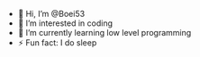 - 👋 Hi, I’m @Boei53
- 👀 I’m interested in coding
- 🌱 I’m currently learning low level programming
- ⚡ Fun fact: I do sleep
